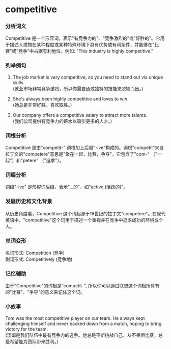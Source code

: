 # competitive

### 分析词义

  

Competitive 是一个形容词，表示"有竞争力的"、"竞争激烈的"或"好胜的"。它用于描述人或物在某种程度或某种特殊环境下具有优势或有利条件，并能够在"比赛"或"竞争"中占据有利地位。例如: "This industry is highly competitive."

  

### 列举例句

  

1.  The job market is very competitive, so you need to stand out via unique skills.  
    (就业市场非常竞争激烈，所以你需要通过独特的技能来脱颖而出。)
    
      
    
2.  She's always been highly competitive and loves to win.  
    (她总是非常好胜，喜欢取胜。)
    
      
    
3.  Our company offers a competitive salary to attract more talents.  
    (我们公司提供有竞争力的薪水以吸引更多的人才。)
    
      
    

  

### 词根分析

  

Competitive 是由"competit-" 词根加上后缀"-ive"构成的。词根"competit"来自拉丁文的"competere"意思是"聚在一起，比赛，争夺"，它包含了"com-" （"一起"）和"petere" （"追求"）。

  

### 词缀分析

  

词缀"-ive" 是形容词后缀，表示"…的"，如"active (活跃的)"。

  

### 发展历史和文化背景

  

从历史角度看，Competitive 这个词起源于16世纪的拉丁文"competere"。在现代英语中，"competitive"这个词用于描述一个重视并在竞争中追求成功的环境或个人。

  

### 单词变形

  

名词形式: Competition (竞争)  
副词形式: Competitively (竞争地)

  

### 记忆辅助

  

由于"Competitive"的词根是"competit-", 所以你可以通过联想这个词根所具有的"比赛"、"争夺"的意义来记住这个词。

  

### 小故事

  

Tom was the most competitive player on our team. He always kept challenging himself and never backed down from a match, hoping to bring victory for the team.  
(汤姆是我们队伍中最有竞争力的选手。他总是不断挑战自己，从不畏惧比赛，总是希望能为团队带来胜利。)
